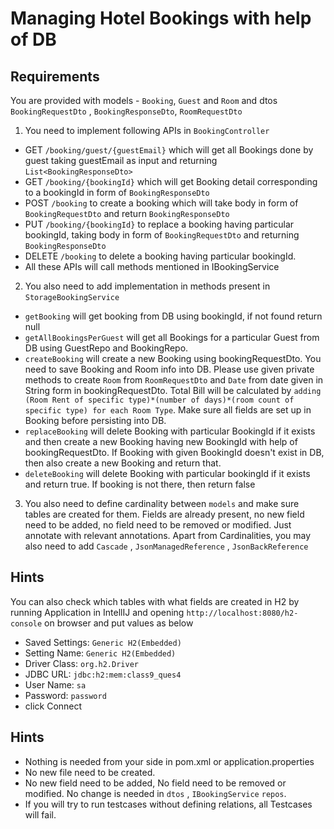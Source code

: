 # Managing Hotel Bookings with help of DB

## Requirements

You are provided with models - `Booking`, `Guest` and `Room`
and dtos `BookingRequestDto` , `BookingResponseDto`, `RoomRequestDto`

1. You need to implement following APIs in `BookingController`
  - GET `/booking/guest/{guestEmail}` which will get all Bookings done by guest taking guestEmail as input and returning `List<BookingResponseDto>`
  - GET `/booking/{bookingId}` which will get Booking detail corresponding to a bookingId in form of `BookingResponseDto`
  - POST `/booking` to create a booking which will take body in form of `BookingRequestDto` and return `BookingResponseDto`
  - PUT `/booking/{bookingId}` to replace a booking having particular bookingId, taking body in form of `BookingRequestDto` and returning `BookingResponseDto`
  - DELETE `/booking` to delete a booking having particular bookingId.
  - All these APIs will call methods mentioned in IBookingService
2. You also need to add implementation in methods present in `StorageBookingService`
  - `getBooking` will get booking from DB using bookingId, if not found return null
  - `getAllBookingsPerGuest` will get all Bookings for a particular Guest from DB using GuestRepo and BookingRepo.
  - `createBooking` will create a new Booking using bookingRequestDto. You need to save Booking and Room info into DB. Please use given private methods to create `Room` from `RoomRequestDto` and `Date` from date given in String form in bookingRequestDto. Total Bill will be calculated by `adding (Room Rent of specific type)*(number of days)*(room count of specific type) for each Room Type`. Make sure all fields are set up in Booking before persisting into DB.
  - `replaceBooking` will delete Booking with particular BookingId if it exists and then create a new Booking having new BookingId with help of bookingRequestDto. If Booking with given BookingId doesn't exist in DB, then also create a new Booking and return that.
  - `deleteBooking` will delete Booking with particular bookingId if it exists and return true. If booking is not there, then return false
3. You also need to define cardinality between  `models` and make sure tables are created for them. Fields are already present, no new field need to be added, no field need to be removed or modified. Just annotate with relevant annotations. Apart from Cardinalities, you may also need to add `Cascade` , `JsonManagedReference` , `JsonBackReference`

## Hints

You can also check which tables with what fields are created in H2 by running Application in IntellIJ and opening  `http://localhost:8080/h2-console` on browser and put values as below
- Saved Settings: `Generic H2(Embedded)`
- Setting Name: `Generic H2(Embedded)`
- Driver Class: `org.h2.Driver`
- JDBC URL: `jdbc:h2:mem:class9_ques4`
- User Name: `sa`
- Password: `password`
- click Connect

## Hints

- Nothing is needed from your side in pom.xml or application.properties
- No new file need to be created.
- No new field need to be added, No field need to be removed or modified. No change is needed in `dtos` , `IBookingService` `repos`.
- If you will try to run testcases without defining relations, all Testcases will fail.